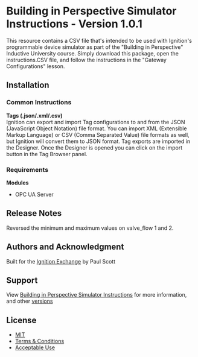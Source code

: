 # Building in Perspective Simulator Instructions - Version 1.0.1

This resource contains a CSV file that's intended to be used with Ignition's programmable device simulator as part of the "Building in Perspective" Inductive University course. Simply download this package, open the instructions.CSV file, and follow the instructions in the "Gateway Configurations" lesson.

## Installation

### Common Instructions

**Tags (.json/.xml/.csv)**  
Ignition can export and import Tag configurations to and from the JSON (JavaScript Object Notation) file format. You can import XML (Extensible Markup Language) or CSV (Comma Separated Value) file formats as well, but Ignition will convert them to JSON format. Tag exports are imported in the Designer. Once the Designer is opened you can click on the import button in the Tag Browser panel.

### Requirements

**Modules**

+ OPC UA Server

## Release Notes
Reversed the minimum and maximum values on valve_flow 1 and 2. 

## Authors and Acknowledgment
Built for the [Ignition Exchange](https://inductiveautomation.com/exchange) by Paul Scott

## Support
View [Building in Perspective Simulator Instructions](https://inductiveautomation.com/exchange/2121) for more information, and other [versions](https://inductiveautomation.com/exchange/2121/versions)

## License
+ [MIT](https://choosealicense.com/licenses/mit/)
+ [Terms & Conditions](https://inductiveautomation.com/exchange/terms)
+ [Acceptable Use](https://inductiveautomation.com/exchange/use)
